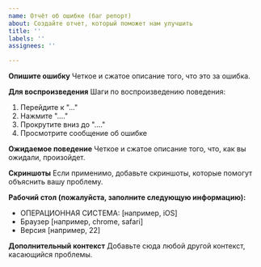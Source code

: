 ```yaml
---
name: Отчёт об ошибке (баг репорт)
about: Создайте отчет, который поможет нам улучшить
title: ''
labels: ''
assignees: ''

---
```


**Опишите ошибку**
Четкое и сжатое описание того, что это за ошибка.

**Для воспроизведения**
Шаги по воспроизведению поведения:
1. Перейдите к "..."
2. Нажмите "...."
3. Прокрутите вниз до "...."
4. Просмотрите сообщение об ошибке

**Ожидаемое поведение**
Четкое и сжатое описание того, что, как вы ожидали, произойдет.

**Скриншоты**
Если применимо, добавьте скриншоты, которые помогут объяснить вашу проблему.

**Рабочий стол (пожалуйста, заполните следующую информацию):**
 - ОПЕРАЦИОННАЯ СИСТЕМА: [например, iOS]
 - Браузер [например, chrome, safari]
 - Версия [например, 22]

**Дополнительный контекст**
Добавьте сюда любой другой контекст, касающийся проблемы.
